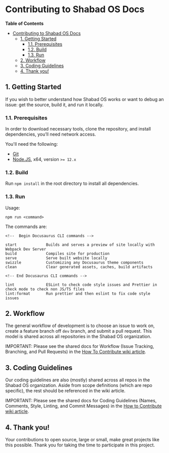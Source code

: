 # Contributing to Shabad OS Docs

**Table of Contents**

- [Contributing to Shabad OS Docs](#contributing-to-shabad-os-docs)
  - [1. Getting Started](#1-getting-started)
    - [1.1. Prerequisites](#11-prerequisites)
    - [1.2. Build](#12-build)
    - [1.3. Run](#13-run)
  - [2. Workflow](#2-workflow)
  - [3. Coding Guidelines](#3-coding-guidelines)
  - [4. Thank you!](#4-thank-you)

## 1. Getting Started

If you wish to better understand how Shabad OS works or want to debug an issue: get the source, build it, and run it locally.

### 1.1. Prerequisites

In order to download necessary tools, clone the repository, and install dependencies, you’ll need network access.

You'll need the following:

- [Git](https://git-scm.com/)
- [Node.JS](https://nodejs.org/en/), x64, version `>= 12.x`

### 1.2. Build

Run `npm install` in the root directory to install all dependencies.

### 1.3. Run

Usage:

```console
npm run <command>
```

The commands are:

```console
<!--  Begin Docusaurus CLI commands -->

start             Builds and serves a preview of site locally with Webpack Dev Server
build             Compiles site for production
serve             Serve built website locally
swizzle           Customizing any Docusaurus theme components
clean             Clear generated assets, caches, build artifacts

<!-- End Docusaurus CLI commands -->

lint              ESLint to check code style issues and Prettier in check mode to check non JS/TS files
lint:format       Run prettier and then eslint to fix code style issues
```

## 2. Workflow

The general workflow of development is to choose an issue to work on, create a feature branch off `dev` branch, and submit a pull request. This model is shared across all repositories in the Shabad OS organization.

IMPORTANT: Please see the shared docs for Workflow (Issue Tracking, Branching, and Pull Requests) in the [How To Contribute wiki article](https://github.com/ShabadOS/.github/wiki/How-to-Contribute#workflow).

## 3. Coding Guidelines

Our coding guidelines are also (mostly) shared across all repos in the Shabad OS organization. Aside from scope definitions (which are repo specific), the rest should be referenced in the wiki article.

IMPORTANT: Please see the shared docs for Coding Guidelines (Names, Comments, Style, Linting, and Commit Messages) in the [How to Contribute wiki article](https://github.com/ShabadOS/.github/wiki/How-to-Contribute#coding-guidelines).

## 4. Thank you!

Your contributions to open source, large or small, make great projects like this possible. Thank you for taking the time to participate in this project.
